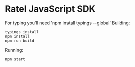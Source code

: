 # Ratel JavaScript SDK
For typing you'll need 'npm install typings --global'
Building:

```
typings install
npm install
npm run build
```

Running:

```
npm start
```
